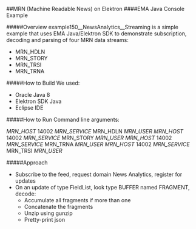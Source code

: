 ##MRN (Machine Readable News) on Elektron
####EMA Java Console Example

#####Overview
example150__NewsAnalytics__Streaming is a simple example that uses EMA Java/Elektron SDK
to demonstrate subscription, decoding and parsing of four MRN data streams: 

* MRN_HDLN
* MRN_STORY
* MRN_TRSI
* MRN_TRNA

#####How to Build
We used:

* Oracle Java 8
* Elektron SDK Java
* Eclipse IDE

#####How to Run
Command line arguments: 

_MRN_HOST_ 14002 _MRN_SERVICE_ MRN_HDLN _MRN_USER_
_MRN_HOST_ 14002 _MRN_SERVICE_ MRN_STORY _MRN_USER_
_MRN_HOST_ 14002 _MRN_SERVICE_ MRN_TRNA _MRN_USER_
_MRN_HOST_ 14002 _MRN_SERVICE_ MRN_TRSI _MRN_USER_

#####Approach
* Subscribe to the feed, request domain News Analytics, register for updates
* On an update of type FieldList, look type BUFFER named FRAGMENT, decode:
  * Accumulate all fragments if more than one
  * Concatenate the fragments
  * Unzip using gunzip
  * Pretty-print json

